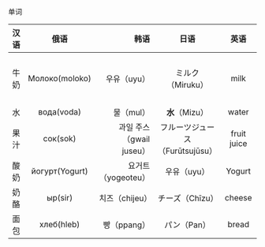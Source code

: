 单词

|汉语|俄语|韩语|日语|英语|吉尔吉斯语|粤语|俄语句子|
|:----:|:------:|-----:|:-----:|:------:|:------:|:---:|:---:|
|牛奶|Молоко(moloko)|우유（uyu）|ミルク（Miruku）|milk|сүт(süt)|-|Это было очень вкусное молоко.|
|水|вода(voda)|물（mul）|**水**（Mizu）|water|суу(suu)|-||
|果汁|сок(sok)|과일 주스（gwail juseu）|フルーツジュース（Furūtsujūsu）|fruit juice|жемиш ширеси(jemiş şiresi)|-||
|酸奶|йогурт(Yogurt)|요거트（yogeoteu）|우유（uyu）|Yogurt|Йогурт(Yogurt)|-||
|奶酪|ыр(sir)|치즈（chijeu）|チーズ（Chīzu）|cheese|сыр(sır)|乾酪||
|面包|хлеб(hleb)|빵（ppang）|パン（Pan）|bread|нан(nan)|-||